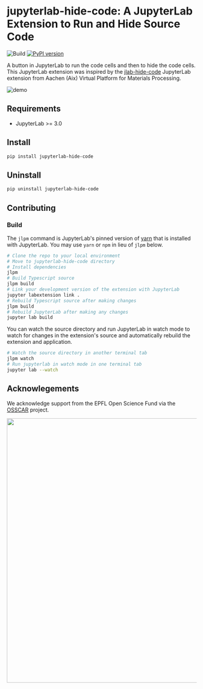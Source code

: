 # **jupyterlab-hide-code**: A JupyterLab Extension to Run and Hide Source Code

![Build](https://github.com/osscar-org/jupyterlab-hide-code/workflows/Build/badge.svg)
[![PyPI version](https://badge.fury.io/py/jupyterlab-hide-code.svg)](https://badge.fury.io/py/jupyterlab-hide-code)

A button in JupyterLab to run the code cells and then to hide the code cells.
This JupyterLab extension was inspired by the
[jlab-hide-code](https://github.com/AixViPMaP/jlab-hide-code) JupyterLab
extension from Aachen (Aix) Virtual Platform for Materials Processing.

![demo](./docs/hide-input.gif)

## Requirements

- JupyterLab >= 3.0

## Install

```bash
pip install jupyterlab-hide-code
```

## Uninstall

```bash
pip uninstall jupyterlab-hide-code
```

## Contributing

### Build

The `jlpm` command is JupyterLab's pinned version of
[yarn](https://yarnpkg.com/) that is installed with JupyterLab. You may use
`yarn` or `npm` in lieu of `jlpm` below.

```bash
# Clone the repo to your local environment
# Move to jupyterlab-hide-code directory
# Install dependencies
jlpm
# Build Typescript source
jlpm build
# Link your development version of the extension with JupyterLab
jupyter labextension link .
# Rebuild Typescript source after making changes
jlpm build
# Rebuild JupyterLab after making any changes
jupyter lab build
```

You can watch the source directory and run JupyterLab in watch mode to watch for changes in the extension's source and automatically rebuild the extension and application.

```bash
# Watch the source directory in another terminal tab
jlpm watch
# Run jupyterlab in watch mode in one terminal tab
jupyter lab --watch
```

## Acknowlegements

We acknowledge support from the EPFL Open Science Fund via the [OSSCAR](http://www.osscar.org) project.

<img src='https://www.osscar.org/_images/logos.png' width='700'>
